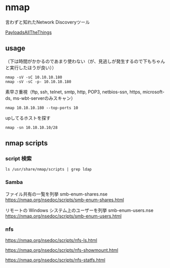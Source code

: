 # nmap
言わずと知れたNetwork Discoveryツール

[PayloadsAllTheThings](https://github.com/swisskyrepo/PayloadsAllTheThings/blob/6a11a6c670b1e016f1536f01fc690e1bc482bd90/Methodology%20and%20Resources/Network%20Discovery.md#nmap)

## usage
（下は時間がかかるのであまり使わない（が、見逃しが発生するので下もちゃんと実行したほうが良い））

```
nmap -sV -sC 10.10.10.180
nmap -sV -sC -p- 10.10.10.180
```

素早さ重視（ftp, ssh, telnet, smtp, http, POP3, netbios-ssn, https, microsoft-ds, ms-wbt-serverのみスキャン）

```
nmap 10.10.10.180 --top-ports 10 
```

upしてるホストを探す

```
nmap -sn 10.10.10.10/28
```

## nmap scripts

### script 検索

```
ls /usr/share/nmap/scripts | grep ldap
```

### Samba
ファイル共有の一覧を列挙
smb-enum-shares.nse
https://nmap.org/nsedoc/scripts/smb-enum-shares.html

リモートの Windows システム上のユーザーを列挙
smb-enum-users.nse
https://nmap.org/nsedoc/scripts/smb-enum-users.html

### nfs
https://nmap.org/nsedoc/scripts/nfs-ls.html

https://nmap.org/nsedoc/scripts/nfs-showmount.html

https://nmap.org/nsedoc/scripts/nfs-statfs.html
